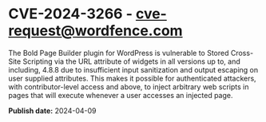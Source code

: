 # CVE-2024-3266 - cve-request@wordfence.com

The Bold Page Builder plugin for WordPress is vulnerable to Stored Cross-Site Scripting via the URL attribute of widgets in all versions up to, and including, 4.8.8 due to insufficient input sanitization and output escaping on user supplied attributes. This makes it possible for authenticated attackers, with contributor-level access and above, to inject arbitrary web scripts in pages that will execute whenever a user accesses an injected page.

**Publish date:** 2024-04-09
